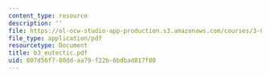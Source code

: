 ```yaml
---
content_type: resource
description: ''
file: https://ol-ocw-studio-app-production.s3.amazonaws.com/courses/3-014-materials-laboratory-fall-2006/807d56f780ddaa79f22b6bdbad817f80_b3_eutectic.pdf
file_type: application/pdf
resourcetype: Document
title: b3_eutectic.pdf
uid: 807d56f7-80dd-aa79-f22b-6bdbad817f80
---
```

